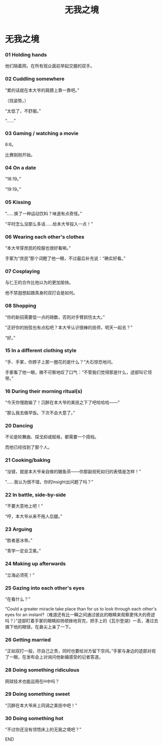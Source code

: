 ﻿---
title: 无我之境
fandom: 网球王子
characters: 迹部景吾/手冢国光
rating: General
excerpt: OTP 20 句。
---

# 无我之境



### 01 Holding hands

他们隔着网，在所有观众面前举起交握的双手。



### 02 Cuddling somewhere

“累的话就在本大爷的肩膀上靠一靠吧。”

（找姿势。）

“太低了，不舒服。”

“……”



### 03 Gaming / watching a movie

6:6。

比赛刚刚开始。



### 04 On a date

“18:19。”

“19:19。”



### 05 Kissing

“……换了一种运动饮料？味道有点奇怪。”

“平时怎么没那么多话……给本大爷投入一点！”



### 06 Wearing each other's clothes

“本大爷穿庶民的校服也很好看嘛。”

手冢为“庶民”那个词瞪了他一眼，不过最后补充说：“确实好看。”



### 07 Cosplaying

与仁王的合作比他以为的更加愉快。

他不禁遐想起跟真身的双打会是如何。



### 08 Shopping

“你的新招需要低一点的磅数，否则对手臂损伤太大。”

“正好你的拍弦也有点松吧？本大爷认识很棒的技师，明天一起去？”

“好。”



### 15 In a different clothing style

“手、手冢，你脖子上那一圈花的是什么？”大石惊恐地问。

手冢看了他一眼，微不可察地叹了口气：“不管我们觉得那是什么，迹部叫它领带。”



### 16 During their morning ritual(s)

“今天你慢跑输了！沉醉在本大爷的美技之下了吧哈哈哈——”

“那么我去做早饭。下次不会大意了。”



### 20 Dancing

不论是轮舞曲、探戈抑或赋格，都需要一个搭档。

而他已经找到了那个人。



### 21 Cooking/baking

“没错，就是本大爷亲自做的鳗鱼茶——你那副视死如归的表情是怎样！”

“……我认为很不错，你的Insight出问题了吗？”



### 22 In battle, side-by-side

“不要大意地上吧！”

“哼，本大爷从来不拖人后腿。”



### 23 Arguing

“胜者是冰帝。”

“青学一定会卫冕。”



### 24 Making up afterwards

“立海必须死！”



### 25 Gazing into each other's eyes

“在看什么？”

“Could a greater miracle take place than for us to look through each other's eyes for an instant?（难道还有比一瞬之间通过彼此的眼睛来观察更伟大的奇迹吗？）”迹部盯着手冢的眼睛抑扬顿挫地背完，把手上的《瓦尔登湖》一丢，凑过去摘下他的眼镜，在鼻尖上亲了一下。



### 26 Getting married

“正如双打一般，尽自己之责，同时也要给对方留下空间。”手冢与身边的迹部对视了一眼，在发布会上对询问他新婚感受的记者答道。



### 28 Doing something ridiculous

网球技术也能运用在H中吗？



### 29 Doing something sweet

“沉醉在本大爷床上同调之美技中吧！”



### 30 Doing something hot

“不过你还没有领悟床上的无我之境吧？”



END

